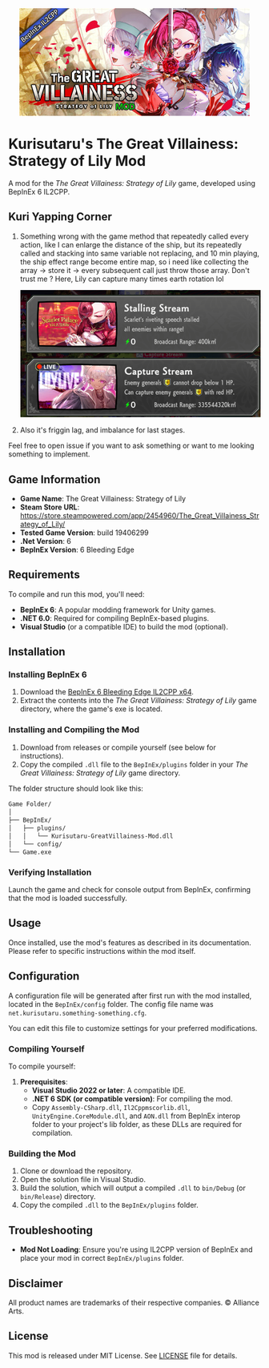 <div align="center">
    <img src="./assets/The Great Villainess BepinEX IL2CPP.png" style="vertical-align: bottom" alt="logo">
</div>

# Kurisutaru's The Great Villainess: Strategy of Lily Mod

A mod for the *The Great Villainess: Strategy of Lily* game, developed using BepInEx 6 IL2CPP.

## Kuri Yapping Corner
1. Something wrong with the game method that repeatedly called every action, like I can enlarge the distance of the ship, but its repeatedly called and stacking into same variable not replacing, and 10 min playing, the ship effect range become entire map, so i need like collecting the array -> store it -> every subsequent call just throw those array.
   Don't trust me ? Here, Lily can capture many times earth rotation lol

   ![](./assets/weird-range.png)

2. Also it's friggin lag, and imbalance for last stages.

Feel free to open issue if you want to ask something or want to me looking something to implement.

## Game Information

- **Game Name**: The Great Villainess: Strategy of Lily
- **Steam Store URL**: https://store.steampowered.com/app/2454960/The_Great_Villainess_Strategy_of_Lily/
- **Tested Game Version**: build 19406299
- **.Net Version**: 6
- **BepInEx Version**: 6 Bleeding Edge

## Requirements
To compile and run this mod, you'll need:

- **BepInEx 6**: A popular modding framework for Unity games.
- **.NET 6.0**: Required for compiling BepInEx-based plugins.
- **Visual Studio** (or a compatible IDE) to build the mod (optional).

## Installation

### Installing BepInEx 6
1. Download the [BepInEx 6 Bleeding Edge IL2CPP x64](https://builds.BepInEx.dev/projects/BepInEx_be).
2. Extract the contents into the *The Great Villainess: Strategy of Lily* game directory, where the game's exe is located.

### Installing and Compiling the Mod
1. Download from releases or compile yourself (see below for instructions).
2. Copy the compiled `.dll` file to the `BepInEx/plugins` folder in your *The Great Villainess: Strategy of Lily* game directory.

The folder structure should look like this:

```
Game Folder/
│
├── BepInEx/
│   ├── plugins/
│   │   └── Kurisutaru-GreatVillainess-Mod.dll
│   └── config/
└── Game.exe
```

### Verifying Installation
Launch the game and check for console output from BepInEx, confirming that the mod is loaded successfully.

## Usage

Once installed, use the mod's features as described in its documentation. Please refer to specific instructions within the mod itself.

## Configuration

A configuration file will be generated after first run with the mod installed, located in the `BepInEx/config` folder. The config file name was `net.kurisutaru.something-something.cfg`.

You can edit this file to customize settings for your preferred modifications.

### Compiling Yourself
To compile yourself:

1. **Prerequisites**:
	* **Visual Studio 2022 or later**: A compatible IDE.
	* **.NET 6 SDK (or compatible version)**: For compiling the mod.
	* Copy `Assembly-CSharp.dll`, `Il2Cppmscorlib.dll`, `UnityEngine.CoreModule.dll`, and `AON.dll` from BepInEx interop folder to your project's lib folder, as these DLLs are required for compilation.

### Building the Mod
1. Clone or download the repository.
2. Open the solution file in Visual Studio.
3. Build the solution, which will output a compiled `.dll` to `bin/Debug` (or `bin/Release`) directory.
4. Copy the compiled `.dll` to the `BepInEx/plugins` folder.

## Troubleshooting
- **Mod Not Loading**: Ensure you're using IL2CPP version of BepInEx and place your mod in correct `BepInEx/plugins` folder.

## Disclaimer
All product names are trademarks of their respective companies. © Alliance Arts.

## License
This mod is released under MIT License. See [LICENSE](LICENSE.md) file for details.